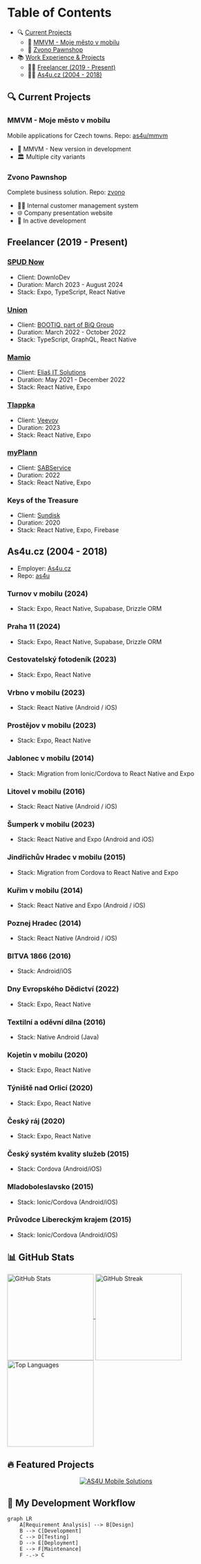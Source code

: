 # Table of Contents

- 🔍 [Current Projects](#-current-projects)
  - 📱 [MMVM - Moje město v mobilu](#-mmvm---moje-město-v-mobilu)
  - 📱 [Zvono Pawnshop](#-zvono-pawnshop)
- 📚 [Work Experience & Projects](#-work-experience--projects)
  - 👨‍💻 [Freelancer (2019 - Present)](#-freelancer-2019---present)
  - 👨‍💻 [As4u.cz (2004 - 2018)](#-as4ucz-2004---2018)

## 🔍 Current Projects

### MMVM - Moje město v mobilu

Mobile applications for Czech towns. Repo: [as4u/mmvm](https://github.com/miccy-dev/as4u/mmvm)

- 📱 MMVM - New version in development
- 🏛️ Multiple city variants

### Zvono Pawnshop

Complete business solution. Repo: [zvono](https://github.com/miccy-dev/zvono)

- 👨‍💼 Internal customer management system
- 🌐 Company presentation website
- 🚧 In active development

## Freelancer (2019 - Present)

### [SPUD Now](https://spudnow.co.uk/)

- Client: DownloDev
- Duration: March 2023 - August 2024
- Stack: Expo, TypeScript, React Native

### [Union](https://www.union.sk/union-zp-aplikacia-na-mobile)

- Client: [BOOTIQ, part of BiQ Group](https://www.bootiq.io)
- Duration: March 2022 - October 2022
- Stack: TypeScript, GraphQL, React Native

### [Mamio](https://www.mamio-app.com)

- Client: [Eliaš IT Solutions](https://elias-itsolutions.sk)
- Duration: May 2021 - December 2022
- Stack: React Native, Expo

### [Tlappka](https://www.tlappka.cz/)

- Client: [Veevoy](https://veevoy.com)
- Duration: 2023
- Stack: React Native, Expo

### [myPlann](https://www.sabservis.cz/myplann)

- Client: [SABService](https://www.sabservis.cz)
- Duration: 2022
- Stack: React Native, Expo

### Keys of the Treasure

- Client: [Sundisk](https://www.sundisk.cz/cs/)
- Duration: 2020
- Stack: React Native, Expo, Firebase

## As4u.cz (2004 - 2018)

- Employer: [As4u.cz](https://www.as4u.cz/)
- Repo: [as4u](https://github.com/miccy-dev/as4u)

### Turnov v mobilu (2024)

- Stack: Expo, React Native, Supabase, Drizzle ORM

### Praha 11 (2024)

- Stack: Expo, React Native, Supabase, Drizzle ORM

### Cestovatelský fotodeník (2023)

- Stack: Expo, React Native

### Vrbno v mobilu (2023)

- Stack: React Native (Android / iOS)

### Prostějov v mobilu (2023)

- Stack: Expo, React Native

### Jablonec v mobilu (2014)

- Stack: Migration from Ionic/Cordova to React Native and Expo

### Litovel v mobilu (2016)

- Stack: React Native (Android / iOS)

### Šumperk v mobilu (2023)

- Stack: React Native and Expo (Android and iOS)

### Jindřichův Hradec v mobilu (2015)

- Stack: Migration from Cordova to React Native and Expo

### Kuřim v mobilu (2014)

- Stack: React Native and Expo (Android / iOS)

### Poznej Hradec (2014)

- Stack: React Native (Android / iOS)

### BITVA 1866 (2016)

- Stack: Android/iOS

### Dny Evropského Dědictví (2022)

- Stack: Expo, React Native

### Textilní a oděvní dílna (2016)

- Stack: Native Android (Java)

### Kojetín v mobilu (2020)

- Stack: Expo, React Native

### Týniště nad Orlicí (2020)

- Stack: Expo, React Native

### Český ráj (2020)

- Stack: Expo, React Native

### Český systém kvality služeb (2015)

- Stack: Cordova (Android/iOS)

### Mladoboleslavsko (2015)

- Stack: Ionic/Cordova (Android/iOS)

### Průvodce Libereckým krajem (2015)

- Stack: Ionic/Cordova (Android/iOS)

## 📊 GitHub Stats

<a href="https://github.com/miccy">
  <img height=200 align="center" src="https://github-readme-stats.vercel.app/api?username=miccy&show_icons=true&theme=radical" alt="GitHub Stats" />
</a>
<a href="https://github.com/anuraghazra/convoychat">
  <img height=200 align="center" src="https://github-readme-streak-stats.herokuapp.com/?user=miccy&theme=radical" alt="GitHub Streak"  />
</a>
<a href="https://github.com/anuraghazra/convoychat">
  <img height=200 align="center" src="https://github-readme-stats.vercel.app/api/top-langs/?username=miccy&layout=compact&theme=radical" alt="Top Languages"  />
</a>

## 🔥 Featured Projects

<div align="center">
  <a href="https://github.com/miccy-dev/as4u/mmvm">
    <img src="https://github-readme-stats.vercel.app/api/pin/?username=miccy&repo=expo-playground&theme=radical" alt="AS4U Mobile Solutions" />
  </a>
</div>

## 🔄 My Development Workflow

```mermaid
graph LR
    A[Requirement Analysis] --> B[Design]
    B --> C[Development]
    C --> D[Testing]
    D --> E[Deployment]
    E --> F[Maintenance]
    F -.-> C
```
